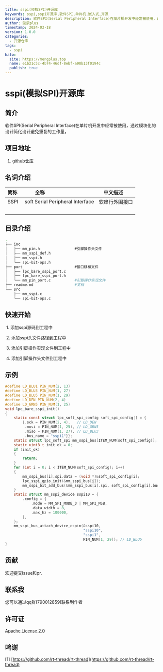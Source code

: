 ```yaml
---
title: sspi(模拟SPI)开源库
keywords: sspi,sspi开源库,软件SPI,单片机,嵌入式,开源
description: 软件SPI(Serial Peripheral Interface)在单片机开发中经常被使用，通过模块化的设计简化设计避免重复的工作量。
author: 蒙蒙plus
timestamp: 2024-03-18
version: 1.0.0
categories:
  - 开源仓库
tags:
  - sspi
halo:
  site: https://mengplus.top
  name: e1b21c5c-4b74-46df-8ebf-a98b13f0194c
  publish: true
---
```


# sspi(模拟SPI)开源库

## 简介

软件SPI(Serial Peripheral Interface)在单片机开发中经常被使用，通过模块化的设计简化设计避免重复的工作量，

## 项目地址
1. [github仓库](https://github.com/meng-plus/mm_sspi.git)

## 名词介绍

| 简称   | 全称                               | 中文描述    |
| ---- | -------------------------------- | ------- |
| SSPI | soft Serial Peripheral Interface | 软串行外围接口 |
|      |                                  |         |

  

## 目录介绍

```bash
.
├── inc
│   ├── mm_pin.h                #引脚操作头文件
│   ├── mm_sspi_def.h
│   ├── mm_sspi.h
│   └── spi-bit-ops.h
├── port                        #接口移植文件
│   ├── lpc_bare_sspi_port.c
│   ├── lpc_bare_sspi_port.h
│   └── mm_pin_port.c           #引脚操作实现文件
├── readme.md                   #文档
└── src
    ├── mm_sspi.c
    └── spi-bit-ops.c
```

## 快速开始

 1. 添加sspi源码到工程中

 2. 添加sspi头文件路径到工程中

 3. 添加引脚操作实现文件到工程中

 4. 添加引脚操作头文件到工程中

## 示例

```c
#define LD_BLU1 PIN_NUM(2, 13)
#define LD_BLU3 PIN_NUM(1, 27)
#define LD_BLU5 PIN_NUM(1, 29)
#define LD_DEN PIN_NUM(2, 4)
#define LD_GRN5 PIN_NUM(1, 25)
void lpc_bare_sspi_init()
{
    static const struct lpc_soft_spi_config soft_spi_config[] = {
        {.sck = PIN_NUM(2, 4),   // LD_DEN
         .mosi = PIN_NUM(1, 25), // LD_GRN5
         .miso = PIN_NUM(1, 27), // LD_BLU3
         .bus_name = "sspi1"}};
    static struct lpc_soft_spi mm_sspi_bus[ITEM_NUM(soft_spi_config)];
    static uint8_t init_ok = 0;
    if (init_ok)
    {
        return;
    }
    for (int i = 0; i < ITEM_NUM(soft_spi_config); i++)
    {
        mm_sspi_bus[i].spi.data = (void *)&soft_spi_config[i];
        lpc_sspi_gpio_init(&mm_sspi_bus[i]);
        mm_sspi_bit_add_bus(&mm_sspi_bus[i].spi, soft_spi_config[i].bus_name, &sspi_bit_ops);
    }
    static struct mm_sspi_device sspi10 = {
        .config = {
            .mode = MM_SPI_MODE_3 | MM_SPI_MSB,
            .data_width = 8,
            .max_hz = 100000,
        },
    };
    mm_sspi_bus_attach_device_cspin(&sspi10,
                                    "sspi10",
                                    "sspi1",
                                    PIN_NUM(1, 29)); // LD_BLU5
}
```
## 贡献
欢迎提交issue和pr.
## 联系我
您可以通过qq群(790012859)联系到作者
## 许可证
[Apache License 2.0](https://github.com/mmonplus/sspi/blob/master/LICENSE)
## 鸣谢
[1] [https://github.com/rt-thread/rt-thread](https://github.com/rt-thread/rt-thread)